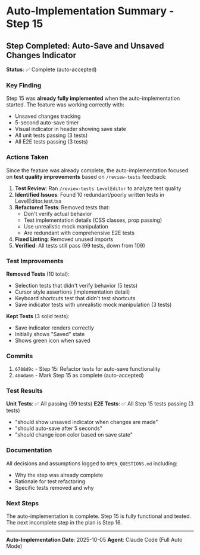 # Auto-Implementation Summary - Step 15

## Step Completed: Auto-Save and Unsaved Changes Indicator

**Status**: ✅ Complete (auto-accepted)

### Key Finding

Step 15 was **already fully implemented** when the auto-implementation started. The feature was working correctly with:
- Unsaved changes tracking
- 5-second auto-save timer
- Visual indicator in header showing save state
- All unit tests passing (3 tests)
- All E2E tests passing (3 tests)

### Actions Taken

Since the feature was already complete, the auto-implementation focused on **test quality improvements** based on `/review-tests` feedback:

1. **Test Review**: Ran `/review-tests LevelEditor` to analyze test quality
2. **Identified Issues**: Found 10 redundant/poorly written tests in LevelEditor.test.tsx
3. **Refactored Tests**: Removed tests that:
   - Don't verify actual behavior
   - Test implementation details (CSS classes, prop passing)
   - Use unrealistic mock manipulation
   - Are redundant with comprehensive E2E tests
4. **Fixed Linting**: Removed unused imports
5. **Verified**: All tests still pass (99 tests, down from 109)

### Test Improvements

**Removed Tests** (10 total):
- Selection tests that didn't verify behavior (5 tests)
- Cursor style assertions (implementation detail)
- Keyboard shortcuts test that didn't test shortcuts
- Save indicator tests with unrealistic mock manipulation (3 tests)

**Kept Tests** (3 solid tests):
- Save indicator renders correctly
- Initially shows "Saved" state
- Shows green icon when saved

### Commits

1. `6788d9c` - Step 15: Refactor tests for auto-save functionality
2. `404da66` - Mark Step 15 as complete (auto-accepted)

### Test Results

**Unit Tests**: ✅ All passing (99 tests)
**E2E Tests**: ✅ All Step 15 tests passing (3 tests)
- "should show unsaved indicator when changes are made"
- "should auto-save after 5 seconds"
- "should change icon color based on save state"

### Documentation

All decisions and assumptions logged to `OPEN_QUESTIONS.md` including:
- Why the step was already complete
- Rationale for test refactoring
- Specific tests removed and why

### Next Steps

The auto-implementation is complete. Step 15 is fully functional and tested. The next incomplete step in the plan is Step 16.

---

**Auto-Implementation Date**: 2025-10-05
**Agent**: Claude Code (Full Auto Mode)

